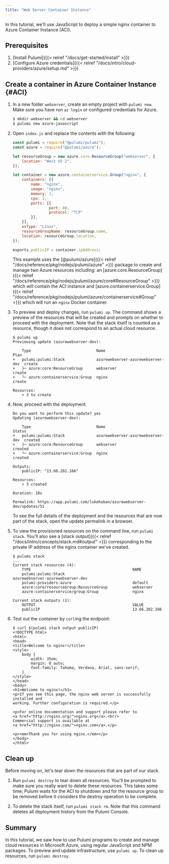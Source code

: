 ```yaml
---
title: "Web Server Container Instance"
---
```


In this tutorial, we'll use JavaScript to deploy a simple nginx container to Azure Container Instance (ACI).

## Prerequisites

1.  [Install Pulumi]({{< relref "/docs/get-started/install" >}})
1.  [Configure Azure credentials]({{< relref "/docs/intro/cloud-providers/azure/setup.md" >}})

## Create a container in Azure Container Instance {#ACI}

1.  In a new folder `webserver`, create an empty project with `pulumi new`. Make sure you have run `az login` or configured credentials for Azure.

    ```bash
    $ mkdir webserver && cd webserver
    $ pulumi new azure-javascript
    ```

1.  Open `index.js` and replace the contents with the following:

    ```javascript
    const pulumi = require("@pulumi/pulumi");
    const azure = require("@pulumi/azure");

    let resourceGroup = new azure.core.ResourceGroup("webserver", {
        location: "West US 2",
    });

    let container = new azure.containerservice.Group("nginx", {
        containers: [{
            name: "nginx",
            image: "nginx",
            memory: 1,
            cpu: 1,
            ports: [{
                    port: 80,
                    protocol: "TCP"
            }],
        }],
        osType: "Linux",
        resourceGroupName: resourceGroup.name,
        location: resourceGroup.location,
    });

    exports.publicIP = container.ipAddress;
    ```

    This example uses the [@pulumi/azure]({{< relref "/docs/reference/pkg/nodejs/pulumi/azure" >}}) package to create and manage two Azure resources including: an [azure.core.ResourceGroup]({{< relref "/docs/reference/pkg/nodejs/pulumi/azure/core#ResourceGroup" >}}) which will contain the ACI instance and [azure.containerservice.Group]({{< relref "/docs/reference/pkg/nodejs/pulumi/azure/containerservice#Group" >}}) which will run an `nginx` Docker container.

1.  To preview and deploy changes, run `pulumi up`. The command shows a preview of the resources that will be created and prompts on whether to proceed with the deployment.  Note that the stack itself is counted as a resource, though it does not correspond to an actual cloud resource.

        $ pulumi up
        Previewing update (azurewebserver-dev):

            Type                             Name                               Plan
        +   pulumi:pulumi:Stack              azurewebserver-azurewebserver-dev  create
        +   ├─ azure:core:ResourceGroup      webserver                          create
        +   └─ azure:containerservice:Group  nginx                              create

        Resources:
            + 3 to create

1.  Now, proceed with the deployment.

        Do you want to perform this update? yes
        Updating (azurewebserver-dev):

            Type                             Name                               Status
        +   pulumi:pulumi:Stack              azurewebserver-azurewebserver-dev  created
        +   ├─ azure:core:ResourceGroup      webserver                          created
        +   └─ azure:containerservice:Group  nginx                              created

        Outputs:
            publicIP: "13.66.202.166"

        Resources:
            + 3 created

        Duration: 10s

        Permalink: https://app.pulumi.com/lukehoban/azurewebserver-dev/updates/51

    To see the full details of the deployment and the resources that are now part of the stack, open the update permalink in a browser.

1.  To view the provisioned resources on the command line, run `pulumi stack`. You'll also see a [stack output]({{< relref "/docs/intro/concepts/stack.md#output" >}}) corresponding to the private IP address of the nginx container we've created.

        $ pulumi stack
        ...
        Current stack resources (4):
            TYPE                                             NAME
            pulumi:pulumi:Stack                              azurewebserver-azurewebserver-dev
            pulumi:providers:azure                           default
            azure:core/resourceGroup:ResourceGroup           webserver
            azure:containerservice/group:Group               nginx

        Current stack outputs (1):
            OUTPUT                                           VALUE
            publicIP                                         13.66.202.166

1.  Test out the container by `curl`ing the endpoint:

        $ curl $(pulumi stack output publicIP)
        <!DOCTYPE html>
        <html>
        <head>
        <title>Welcome to nginx!</title>
        <style>
            body {
                width: 35em;
                margin: 0 auto;
                font-family: Tahoma, Verdana, Arial, sans-serif;
            }
        </style>
        </head>
        <body>
        <h1>Welcome to nginx!</h1>
        <p>If you see this page, the nginx web server is successfully installed and
        working. Further configuration is required.</p>

        <p>For online documentation and support please refer to
        <a href="http://nginx.org/">nginx.org</a>.<br/>
        Commercial support is available at
        <a href="http://nginx.com/">nginx.com</a>.</p>

        <p><em>Thank you for using nginx.</em></p>
        </body>
        </html>


## Clean up

Before moving on, let's tear down the resources that are part of our stack.

1. Run `pulumi destroy` to tear down all resources.  You'll be prompted to make sure you really want to delete these resources. This takes some time; Pulumi waits for the ACI to shutdown and for the resource group to be removed before it considers the destroy operation to be complete.

1. To delete the stack itself, run `pulumi stack rm`. Note that this command deletes all deployment history from the Pulumi Console.

## Summary

In this tutorial, we saw how to use Pulumi programs to create and manage cloud resources in Microsoft Azure, using regular JavaScript and NPM packages. To preview and update infrastructure, use `pulumi up`. To clean up resources, run `pulumi destroy`.
